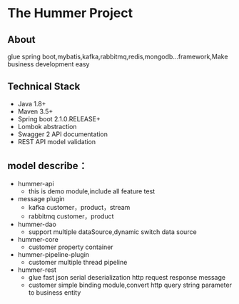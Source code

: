 # The Hummer Project

## About

glue spring boot,mybatis,kafka,rabbitmq,redis,mongodb...framework,Make business development easy

## Technical Stack

- Java 1.8+
- Maven 3.5+
- Spring boot 2.1.0.RELEASE+
- Lombok abstraction
- Swagger 2 API documentation
- REST API model validation 

## model describe：

- hummer-api
    - this is demo module,include all feature test
- message plugin  
    - kafka customer，product，stream 
    - rabbitmq customer，product
- hummer-dao
    - support multiple dataSource,dynamic switch data source
- hummer-core
    - customer property container
- hummer-pipeline-plugin
    - customer multiple thread pipeline
- hummer-rest
    - glue fast json serial deserialization http request response message
    - customer simple binding module,convert http query string parameter to business entity      
